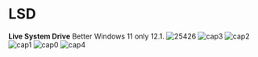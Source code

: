 # LSD
**Live System Drive**
Better Windows 11 only 12.1.
![25426](https://github.com/kil-l-Y/LSD/assets/140209311/352b2f88-9e52-40bf-ac04-9e06cfa94780)
![cap3](https://github.com/kil-l-Y/LSD/assets/140209311/5cf4436e-1a5d-4ae5-a6a8-1ab2f299be92)
![cap2](https://github.com/kil-l-Y/LSD/assets/140209311/e14fdcfa-e212-4347-ad34-c10bb3bf0a5b)
![cap1](https://github.com/kil-l-Y/LSD/assets/140209311/7107caa4-9bd6-44ac-90d7-dd60ba5e80e3)
![cap0](https://github.com/kil-l-Y/LSD/assets/140209311/d730878d-6708-4713-be28-a96c2e5aafdd)
![cap4](https://github.com/kil-l-Y/LSD/assets/140209311/08f52520-bcde-4796-a355-e562da78d2a2)
